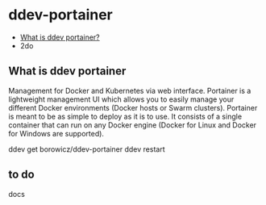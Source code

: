 
# ddev-portainer

* [What is ddev portainer?](#wWhat-is-ddev-portainer)
* 2do

## What is ddev portainer

Management for Docker and Kubernetes via web interface. Portainer is a lightweight management UI which allows you to easily manage your different Docker environments (Docker hosts or Swarm clusters). Portainer is meant to be as simple to deploy as it is to use. It consists of a single container that can run on any Docker engine (Docker for Linux and Docker for Windows are supported).

ddev get borowicz/ddev-portainer
ddev restart

## to do
docs